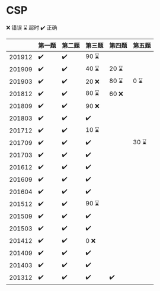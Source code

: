 # CSP

:x: 错误    :hourglass: 超时   :heavy_check_mark: 正确​

|        | 第一题 | 第二题 | 第三题    | 第四题    | 第五题   |
| ------ | ------ | ------ | --------- | --------- | -------- |
| 201912 | :heavy_check_mark:    | :heavy_check_mark:    | 90 :hourglass: |           |          |
| 201909 | :heavy_check_mark:    | :heavy_check_mark:    | 40 :hourglass: | 20 :hourglass: |          |
| 201903 | :heavy_check_mark:    | :heavy_check_mark:    | 20 :x: | 80 :hourglass: | 0 :hourglass: |
| 201812 | :heavy_check_mark:    | :heavy_check_mark:    | 80 :hourglass: | 60 :x: |          |
| 201809 | :heavy_check_mark:    | :heavy_check_mark:    | 90 :x: |           |          |
| 201803 | :heavy_check_mark:    | :heavy_check_mark:    | :heavy_check_mark:       |           |          |
| 201712 | :heavy_check_mark:    | :heavy_check_mark:    | 10 :hourglass: |           |          |
| 201709 | :heavy_check_mark:    | :heavy_check_mark:    | :heavy_check_mark:       |           | 30 :hourglass: |
| 201703 | :heavy_check_mark:    | :heavy_check_mark:    | :heavy_check_mark:       |           |          |
| 201612 | :heavy_check_mark:    | :heavy_check_mark:    | :heavy_check_mark:       |           |          |
| 201609 | :heavy_check_mark:    | :heavy_check_mark:    | :heavy_check_mark:       |           |          |
| 201604 | :heavy_check_mark:    | :heavy_check_mark:    | :heavy_check_mark:       |           |          |
| 201512 | :heavy_check_mark:    | :heavy_check_mark:    | 90 :hourglass: |  |          |
| 201509 | :heavy_check_mark:    | :heavy_check_mark:    | :heavy_check_mark:       |           |          |
| 201503 | :heavy_check_mark:    | :heavy_check_mark:    | :heavy_check_mark:       |           |          |
| 201412 | :heavy_check_mark:    | :heavy_check_mark:    | 0 :x: |           |          |
| 201409 | :heavy_check_mark:    | :heavy_check_mark:    | :heavy_check_mark:       |           |          |
| 201403 | :heavy_check_mark:    | :heavy_check_mark:    | :heavy_check_mark:       |           |          |
| 201312 | :heavy_check_mark:    | :heavy_check_mark:    | :heavy_check_mark:       | :heavy_check_mark: |          |



